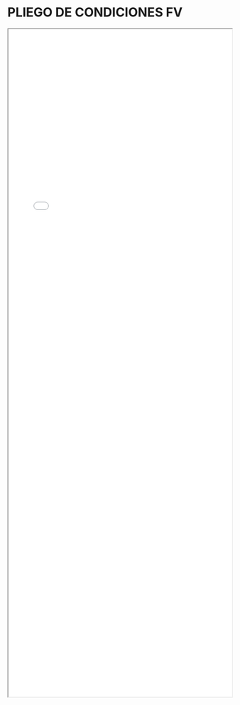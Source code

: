 
# PLIEGO DE CONDICIONES FV

<iframe src="../PLIEGO DE CONDICIONES FV.pdf" width="100%" height="1500px"></iframe>

